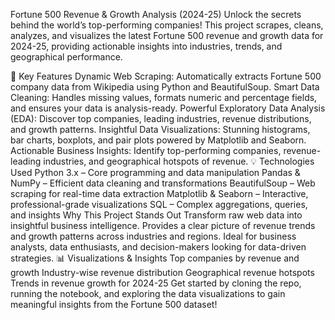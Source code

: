 Fortune 500 Revenue & Growth Analysis (2024-25)
Unlock the secrets behind the world’s top-performing companies! This project scrapes, cleans, analyzes, and visualizes the latest Fortune 500 revenue and growth data for 2024-25, providing actionable insights into industries, trends, and geographical performance.

🚀 Key Features
Dynamic Web Scraping: Automatically extracts Fortune 500 company data from Wikipedia using Python and BeautifulSoup.
Smart Data Cleaning: Handles missing values, formats numeric and percentage fields, and ensures your data is analysis-ready.
Powerful Exploratory Data Analysis (EDA): Discover top companies, leading industries, revenue distributions, and growth patterns.
Insightful Data Visualizations: Stunning histograms, bar charts, boxplots, and pair plots powered by Matplotlib and Seaborn.
Actionable Business Insights: Identify top-performing companies, revenue-leading industries, and geographical hotspots of revenue.
💡 Technologies Used
Python 3.x – Core programming and data manipulation
Pandas & NumPy – Efficient data cleaning and transformations
BeautifulSoup – Web scraping for real-time data extraction
Matplotlib & Seaborn – Interactive, professional-grade visualizations
SQL – Complex aggregations, queries, and insights
Why This Project Stands Out
Transform raw web data into insightful business intelligence.
Provides a clear picture of revenue trends and growth patterns across industries and regions.
Ideal for business analysts, data enthusiasts, and decision-makers looking for data-driven strategies.
📊 Visualizations & Insights
Top companies by revenue and growth
Industry-wise revenue distribution
Geographical revenue hotspots
Trends in revenue growth for 2024-25
Get started by cloning the repo, running the notebook, and exploring the data visualizations to gain meaningful insights from the Fortune 500 dataset!
